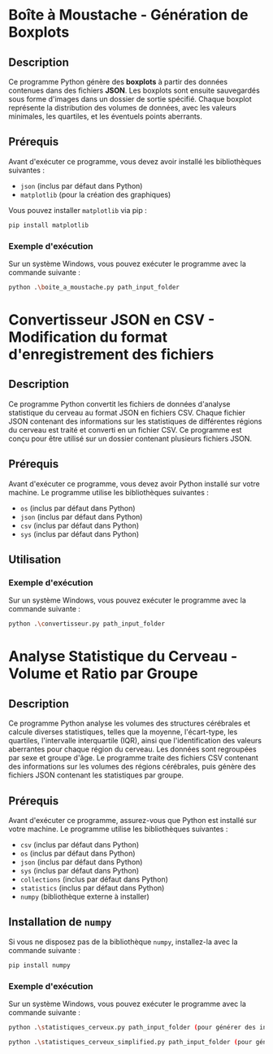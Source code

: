 # Boîte à Moustache - Génération de Boxplots

## Description
Ce programme Python génère des **boxplots** à partir des données contenues dans des fichiers **JSON**. Les boxplots sont ensuite sauvegardés sous forme d'images dans un dossier de sortie spécifié. Chaque boxplot représente la distribution des volumes de données, avec les valeurs minimales, les quartiles, et les éventuels points aberrants.

## Prérequis
Avant d'exécuter ce programme, vous devez avoir installé les bibliothèques suivantes :

- `json` (inclus par défaut dans Python)
- `matplotlib` (pour la création des graphiques)

Vous pouvez installer `matplotlib` via pip :

```bash
pip install matplotlib
```
### Exemple d'exécution
Sur un système Windows, vous pouvez exécuter le programme avec la commande suivante :

```bash
python .\boite_a_moustache.py path_input_folder
```

# Convertisseur JSON en CSV - Modification du format d'enregistrement des fichiers

## Description
Ce programme Python convertit les fichiers de données d'analyse statistique du cerveau au format JSON en fichiers CSV. Chaque fichier JSON contenant des informations sur les statistiques de différentes régions du cerveau est traité et converti en un fichier CSV. Ce programme est conçu pour être utilisé sur un dossier contenant plusieurs fichiers JSON.

## Prérequis
Avant d'exécuter ce programme, vous devez avoir Python installé sur votre machine. Le programme utilise les bibliothèques suivantes :

- `os` (inclus par défaut dans Python)
- `json` (inclus par défaut dans Python)
- `csv` (inclus par défaut dans Python)
- `sys` (inclus par défaut dans Python)

## Utilisation

### Exemple d'exécution
Sur un système Windows, vous pouvez exécuter le programme avec la commande suivante :

```bash
python .\convertisseur.py path_input_folder
```
# Analyse Statistique du Cerveau - Volume et Ratio par Groupe

## Description
Ce programme Python analyse les volumes des structures cérébrales et calcule diverses statistiques, telles que la moyenne, l'écart-type, les quartiles, l'intervalle interquartile (IQR), ainsi que l'identification des valeurs aberrantes pour chaque région du cerveau. Les données sont regroupées par sexe et groupe d'âge. Le programme traite des fichiers CSV contenant des informations sur les volumes des régions cérébrales, puis génère des fichiers JSON contenant les statistiques par groupe.

## Prérequis
Avant d'exécuter ce programme, assurez-vous que Python est installé sur votre machine. Le programme utilise les bibliothèques suivantes :

- `csv` (inclus par défaut dans Python)
- `os` (inclus par défaut dans Python)
- `json` (inclus par défaut dans Python)
- `sys` (inclus par défaut dans Python)
- `collections` (inclus par défaut dans Python)
- `statistics` (inclus par défaut dans Python)
- `numpy` (bibliothèque externe à installer)

## Installation de `numpy`
Si vous ne disposez pas de la bibliothèque `numpy`, installez-la avec la commande suivante :

```bash
pip install numpy
```

### Exemple d'exécution
Sur un système Windows, vous pouvez exécuter le programme avec la commande suivante :

```bash
python .\statistiques_cerveux.py path_input_folder (pour générer des informations structurelles complètes)
```
```bash
python .\statistiques_cerveux_simplified.py path_input_folder (pour générer des informations structurelles simplifiées)
```
